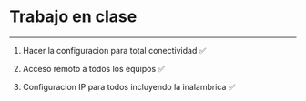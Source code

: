 # Trabajo en clase

---

1. Hacer la configuracion para total conectividad ✅

2. Acceso remoto a todos los equipos ✅

3. Configuracion IP para todos incluyendo la inalambrica ✅

<img src="file:///C:/Users/Molina211/AppData/Roaming/marktext/images/2025-09-15-12-56-33-image.png" title="" alt="" data-align="center">
